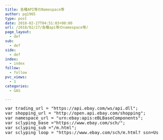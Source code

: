```yaml
---
title: 各種API等のNamespace等
author: pg1965
type: post
date: 2018-02-27T04:51:03+00:00
url: /2018/02/27/各種api等のnamespace等/
page_layout:
  - def
sub:
  - def
side:
  - def
index:
  - index
follow:
  - follow
pvc_views:
  - 1
categories:
  - GAS

---
```

<pre class="lang:js decode:true ">var trading_url = "https://api.ebay.com/ws/api.dll";
var shopping_url = "http://open.api.ebay.com/shopping";
var namespace_url = "urn:ebay:apis:eBLBaseComponents";
var sclyping_base ="https://www.ebay.com/sch/";
var sclyping_sub ="/m.html";
var sclyping_loop = "https://www.ebay.com/sch/m.html?_ssn=UserID&_pgn=PAGE&_skc=START&rt=nc";</pre>

&nbsp;